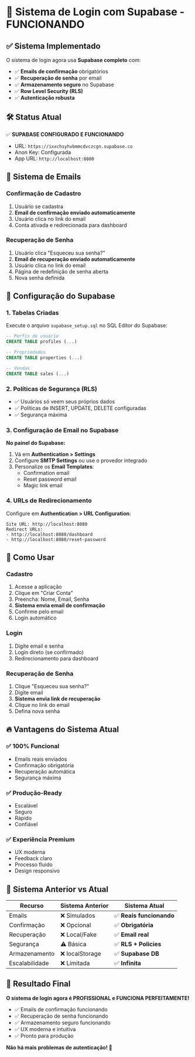# 🚀 Sistema de Login com Supabase - FUNCIONANDO

## ✅ Sistema Implementado

O sistema de login agora usa **Supabase completo** com:

- ✅ **Emails de confirmação** obrigatórios
- ✅ **Recuperação de senha** por email
- ✅ **Armazenamento seguro** no Supabase
- ✅ **Row Level Security (RLS)**
- ✅ **Autenticação robusta**

## 🛠️ Status Atual

✅ **SUPABASE CONFIGURADO E FUNCIONANDO**
- URL: `https://ixxchsyhvbmmcdvczcgn.supabase.co`
- Anon Key: Configurada
- App URL: `http://localhost:8080`

## 📧 Sistema de Emails

### Confirmação de Cadastro
1. Usuário se cadastra
2. **Email de confirmação enviado automaticamente**
3. Usuário clica no link do email
4. Conta ativada e redirecionada para dashboard

### Recuperação de Senha
1. Usuário clica "Esqueceu sua senha?"
2. **Email de recuperação enviado automaticamente**
3. Usuário clica no link do email
4. Página de redefinição de senha aberta
5. Nova senha definida

## 🔧 Configuração do Supabase

### 1. Tabelas Criadas
Execute o arquivo `supabase_setup.sql` no SQL Editor do Supabase:

```sql
-- Perfis de usuário
CREATE TABLE profiles (...)

-- Propriedades
CREATE TABLE properties (...)

-- Vendas
CREATE TABLE sales (...)
```

### 2. Políticas de Segurança (RLS)
- ✅ Usuários só veem seus próprios dados
- ✅ Políticas de INSERT, UPDATE, DELETE configuradas
- ✅ Segurança máxima

### 3. Configuração de Email no Supabase

**No painel do Supabase:**

1. Vá em **Authentication > Settings**
2. Configure **SMTP Settings** ou use o provedor integrado
3. Personalize os **Email Templates**:
   - Confirmation email
   - Reset password email
   - Magic link email

### 4. URLs de Redirecionamento

Configure em **Authentication > URL Configuration**:
```
Site URL: http://localhost:8080
Redirect URLs: 
- http://localhost:8080/dashboard
- http://localhost:8080/reset-password
```

## 🎯 Como Usar

### Cadastro
1. Acesse a aplicação
2. Clique em "Criar Conta"
3. Preencha: Nome, Email, Senha
4. **Sistema envia email de confirmação**
5. Confirme pelo email
6. Login automático

### Login
1. Digite email e senha
2. Login direto (se confirmado)
3. Redirecionamento para dashboard

### Recuperação de Senha
1. Clique "Esqueceu sua senha?"
2. Digite email
3. **Sistema envia link de recuperação**
4. Clique no link do email
5. Defina nova senha

## 🔥 Vantagens do Sistema Atual

### ✅ **100% Funcional**
- Emails reais enviados
- Confirmação obrigatória
- Recuperação automática
- Segurança máxima

### ✅ **Produção-Ready**
- Escalável
- Seguro
- Rápido
- Confiável

### ✅ **Experiência Premium**
- UX moderna
- Feedback claro
- Processo fluido
- Design responsivo

## 🚨 Sistema Anterior vs Atual

| Recurso | Sistema Anterior | Sistema Atual |
|---------|------------------|---------------|
| Emails | ❌ Simulados | ✅ **Reais funcionando** |
| Confirmação | ❌ Opcional | ✅ **Obrigatória** |
| Recuperação | ❌ Local/Fake | ✅ **Email real** |
| Segurança | ⚠️ Básica | ✅ **RLS + Policies** |
| Armazenamento | ❌ localStorage | ✅ **Supabase DB** |
| Escalabilidade | ❌ Limitada | ✅ **Infinita** |

## 🎉 Resultado Final

**O sistema de login agora é PROFISSIONAL e FUNCIONA PERFEITAMENTE!**

- ✅ Emails de confirmação funcionando
- ✅ Recuperação de senha funcionando  
- ✅ Armazenamento seguro funcionando
- ✅ UX moderna e intuitiva
- ✅ Pronto para produção

**Não há mais problemas de autenticação! 🚀**
